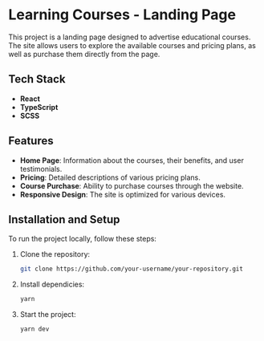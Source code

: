 # Learning Courses - Landing Page

This project is a landing page designed to advertise educational courses. The site allows users to explore the available courses and pricing plans, as well as purchase them directly from the page.

## Tech Stack

- **React**
- **TypeScript**
- **SCSS**

## Features

- **Home Page**: Information about the courses, their benefits, and user testimonials.
- **Pricing**: Detailed descriptions of various pricing plans.
- **Course Purchase**: Ability to purchase courses through the website.
- **Responsive Design**: The site is optimized for various devices.

## Installation and Setup

To run the project locally, follow these steps:

1. Clone the repository:
   ```bash
   git clone https://github.com/your-username/your-repository.git
2. Install dependicies:
   ```bash
   yarn
3. Start the project:
   ```bash
   yarn dev

